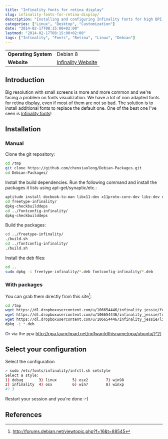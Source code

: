 ```yaml
---
title: "Infinality fonts for retina display"
slug: infinality-fonts-for-retina-display/
description: "Installing and configuring Infinality fonts for high DPI screens and retina displays on Linux"
categories: ["Linux", "Desktop", "Customization"]
date: "2014-02-17T08:15:00+02:00"
lastmod: "2014-02-17T08:15:00+02:00"
tags: ["Infinality", "Fonts", "Retina", "Linux", "Debian"]
---
```



|||
|-|-|
| **Operating System** | Debian 8 |
| **Website** | [Infinality Website](https://www.infinality.net/blog/) |


## Introduction

Big resolution with small screens is more and more common and we're facing a problem on fonts visualization. We have a lot of non adapted fonts for retina display, even if most of them are not so bad. The solution is to install additional fonts to replace the default one. One of the best one I've seen is [Infinality fonts](https://www.infinality.net/blog/)!

## Installation

### Manual

Clone the git repository:

```bash
cd /tmp
git clone https://github.com/chenxiaolong/Debian-Packages.git
cd Debian-Packages/
```

Install the build dependencies. Run the following command and install the packages it lists using apt-get/synaptic/etc.:

```bash
aptitude install docbook-to-man libx11-dev x11proto-core-dev libz-dev quilt
cd freetype-infinality/
dpkg-checkbuilddeps
cd ../fontconfig-infinality/
dpkg-checkbuilddeps
```

Build the packages:

```bash
cd ../freetype-infinality/
./build.sh
cd ../fontconfig-infinality/
./build.sh
```

Install the deb files:

```bash
cd ..
sudo dpkg -i freetype-infinality/*.deb fontconfig-infinality/*.deb
```

### With packages

You can grab them directly from this site[^1]:

```bash
cd /tmp
wget https://dl.dropboxusercontent.com/u/106654446/infinality_jessie/fontconfig-infinality_1-2_all.deb
wget https://dl.dropboxusercontent.com/u/106654446/infinality_jessie/freetype-infinality_2.4.9-3_all.deb
wget https://dl.dropboxusercontent.com/u/106654446/infinality_jessie/libfreetype-infinality6_2.4.9-3_amd64.deb
dpkg -i *.deb
```

Or via the ppa http://ppa.launchpad.net/no1wantdthisname/ppa/ubuntu/[^2]

## Select your configuration

Select the configuration

```bash
> sudo /etc/fonts/infinality/infctl.sh setstyle
Select a style:
1) debug       3) linux	      5) osx2	     7) win98
2) infinality  4) osx	      6) win7	     8) winxp
#? 3
```

Restart your session and you're done :-)

## References

[^1]: http://forums.debian.net/viewtopic.php?f=16&t=88545
[^2]: http://www.webupd8.org/2013/06/better-font-rendering-in-linux-with.html
